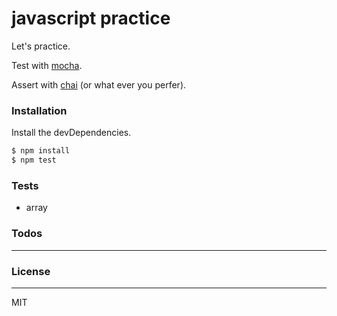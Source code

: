 # javascript practice

Let's practice.

Test with [mocha](http://mochajs.org/).

Assert with [chai](http://chaijs.com/) (or what ever you perfer).


### Installation

Install the devDependencies.

```sh
$ npm install
$ npm test
```

### Tests

 - array


### Todos
----

### License
----

MIT
